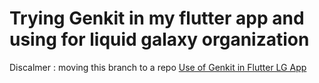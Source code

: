 # Trying Genkit in my flutter app and using for liquid galaxy organization


Discalmer : moving this branch to a repo [Use of Genkit in Flutter LG App](https://github.com/madhav2348/genkit_lg)